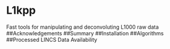 # L1kpp
Fast tools for manipulating and deconvoluting L1000 raw data
##Acknowledgements
##Summary
##Installation
##Algorithms
##Processed LINCS Data Availability

